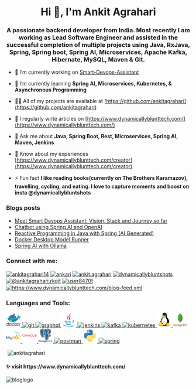 <h1 align="center">Hi 👋, I'm Ankit Agrahari</h1>
<h3 align="center">A passionate backend developer from India. Most recently I am working as Lead Software Engineer and assisted in the successful completion of multiple projects using Java, RxJava, Spring, Spring boot, Spring AI, Microservices, Apache Kafka, Hibernate, MySQL, Maven & Git.</h3>

- 🔭 I’m currently working on [Smart-Devops-Assistant](https://github.com/ankitagrahari/smart-devops-assistant-suite)

- 🌱 I’m currently learning **Spring AI, Microservices, Kubernetes, & Asynchronous Programming**

- 👨‍💻 All of my projects are available at [https://github.com/ankitagrahari](https://github.com/ankitagrahari)

- 📝 I regularly write articles on [https://www.dynamicallyblunttech.com/](https://www.dynamicallyblunttech.com/)

- 💬 Ask me about **Java, Spring Boot, Rest, Microservices, Spring AI, Maven, Jenkins**

- 📄 Know about my experiences [https://www.dynamicallyblunttech.com/creator](https://www.dynamicallyblunttech.com/creator)

- ⚡ Fun fact **I like reading books(currently on The Brothers Karamazov), travelling, cycling, and eating. I love to capture moments and boost on insta @dynamicallybluntshots**

### Blogs posts
<!-- BLOG-POST-LIST:START -->
- [Meet Smart Devops Assistant: Vision, Stack and Journey so far](https://www.dynamicallyblunttech.com/post/meet-smart-devops-assistant-vision-stack-and-journey-so-far)
- [Chatbot using Spring AI and OpenAI](https://www.dynamicallyblunttech.com/post/chatbot-using-spring-ai-and-openai)
- [Reactive Programming in Java with Spring &lpar;AI Generated&rpar;](https://www.dynamicallyblunttech.com/post/reactive-programming-in-java-with-spring-ai-generated)
- [Docker Desktop Model Runner](https://www.dynamicallyblunttech.com/post/docker-desktop-model-runner)
- [Spring AI with Ollama](https://www.dynamicallyblunttech.com/post/spring-ai-with-ollama)
<!-- BLOG-POST-LIST:END -->

<h3 align="left">Connect with me:</h3>
<p align="left">
<a href="https://twitter.com/ankitagrahari14" target="blank"><img align="center" src="https://raw.githubusercontent.com/rahuldkjain/github-profile-readme-generator/master/src/images/icons/Social/twitter.svg" alt="ankitagrahari14" height="30" width="40" /></a>
<a href="https://linkedin.com/in/ankari" target="blank"><img align="center" src="https://raw.githubusercontent.com/rahuldkjain/github-profile-readme-generator/master/src/images/icons/Social/linked-in-alt.svg" alt="ankari" height="30" width="40" /></a>
<a href="https://fb.com/ankit.agrahari" target="blank"><img align="center" src="https://raw.githubusercontent.com/rahuldkjain/github-profile-readme-generator/master/src/images/icons/Social/facebook.svg" alt="ankit.agrahari" height="30" width="40" /></a>
<a href="https://instagram.com/dynamicallybluntshots" target="blank"><img align="center" src="https://raw.githubusercontent.com/rahuldkjain/github-profile-readme-generator/master/src/images/icons/Social/instagram.svg" alt="dynamicallybluntshots" height="30" width="40" /></a>
<a href="https://medium.com/@ankitagrahari.rkgit" target="blank"><img align="center" src="https://raw.githubusercontent.com/rahuldkjain/github-profile-readme-generator/master/src/images/icons/Social/medium.svg" alt="@ankitagrahari.rkgit" height="30" width="40" /></a>
<a href="https://www.leetcode.com/user8470t" target="blank"><img align="center" src="https://raw.githubusercontent.com/rahuldkjain/github-profile-readme-generator/master/src/images/icons/Social/leet-code.svg" alt="user8470t" height="30" width="40" /></a>
<a href="/https://www.dynamicallyblunttech.com/blog-feed.xml" target="blank"><img align="center" src="https://raw.githubusercontent.com/rahuldkjain/github-profile-readme-generator/master/src/images/icons/Social/rss.svg" alt="https://www.dynamicallyblunttech.com/blog-feed.xml" height="30" width="40" /></a>
</p>

<h3 align="left">Languages and Tools:</h3>
<p align="left"> <a href="https://www.docker.com/" target="_blank" rel="noreferrer"> <img src="https://raw.githubusercontent.com/devicons/devicon/master/icons/docker/docker-original-wordmark.svg" alt="docker" width="40" height="40"/> </a> <a href="https://git-scm.com/" target="_blank" rel="noreferrer"> <img src="https://www.vectorlogo.zone/logos/git-scm/git-scm-icon.svg" alt="git" width="40" height="40"/> </a> <a href="https://graphql.org" target="_blank" rel="noreferrer"> <img src="https://www.vectorlogo.zone/logos/graphql/graphql-icon.svg" alt="graphql" width="40" height="40"/> </a> <a href="https://www.java.com" target="_blank" rel="noreferrer"> <img src="https://raw.githubusercontent.com/devicons/devicon/master/icons/java/java-original.svg" alt="java" width="40" height="40"/> </a> <a href="https://www.jenkins.io" target="_blank" rel="noreferrer"> <img src="https://www.vectorlogo.zone/logos/jenkins/jenkins-icon.svg" alt="jenkins" width="40" height="40"/> </a> <a href="https://kafka.apache.org/" target="_blank" rel="noreferrer"> <img src="https://www.vectorlogo.zone/logos/apache_kafka/apache_kafka-icon.svg" alt="kafka" width="40" height="40"/> </a> <a href="https://kubernetes.io" target="_blank" rel="noreferrer"> <img src="https://www.vectorlogo.zone/logos/kubernetes/kubernetes-icon.svg" alt="kubernetes" width="40" height="40"/> </a> <a href="https://www.linux.org/" target="_blank" rel="noreferrer"> <img src="https://raw.githubusercontent.com/devicons/devicon/master/icons/linux/linux-original.svg" alt="linux" width="40" height="40"/> </a> <a href="https://www.mongodb.com/" target="_blank" rel="noreferrer"> <img src="https://raw.githubusercontent.com/devicons/devicon/master/icons/mongodb/mongodb-original-wordmark.svg" alt="mongodb" width="40" height="40"/> </a> <a href="https://www.mysql.com/" target="_blank" rel="noreferrer"> <img src="https://raw.githubusercontent.com/devicons/devicon/master/icons/mysql/mysql-original-wordmark.svg" alt="mysql" width="40" height="40"/> </a> <a href="https://www.oracle.com/" target="_blank" rel="noreferrer"> <img src="https://raw.githubusercontent.com/devicons/devicon/master/icons/oracle/oracle-original.svg" alt="oracle" width="40" height="40"/> </a> <a href="https://www.postgresql.org" target="_blank" rel="noreferrer"> <img src="https://raw.githubusercontent.com/devicons/devicon/master/icons/postgresql/postgresql-original-wordmark.svg" alt="postgresql" width="40" height="40"/> </a> <a href="https://postman.com" target="_blank" rel="noreferrer"> <img src="https://www.vectorlogo.zone/logos/getpostman/getpostman-icon.svg" alt="postman" width="40" height="40"/> </a> <a href="https://www.python.org" target="_blank" rel="noreferrer"> <img src="https://raw.githubusercontent.com/devicons/devicon/master/icons/python/python-original.svg" alt="python" width="40" height="40"/> </a> <a href="https://spring.io/" target="_blank" rel="noreferrer"> <img src="https://www.vectorlogo.zone/logos/springio/springio-icon.svg" alt="spring" width="40" height="40"/> </a> </p>

<!-- <p><img align="left" src="https://github-readme-stats.vercel.app/api/top-langs?username=ankitagrahari&show_icons=true&locale=en&layout=compact" alt="ankitagrahari" /></p>
 -->
<p>&nbsp;<img align="center" src="https://github-readme-stats.vercel.app/api?username=ankitagrahari&show_icons=true&locale=en" alt="ankitagrahari" /></p>

<h4>✨ visit https://www.dynamicallyblunttech.com/</h4>
<p><a href="https://www.dynamicallyblunttech.com/" target="_blank" rel="noreferrer"><img align="left" src="https://user-images.githubusercontent.com/4497558/143215956-0f0126e2-c60a-4519-b51e-a3e77fef9a77.JPG" alt="bloglogo" width="280" height="100"/></a>

<!---
ankitagrahari/ankitagrahari is a ✨ special ✨ repository because its `README.md` (this file) appears on your GitHub profile.
You can click the Preview link to take a look at your changes.
--->
